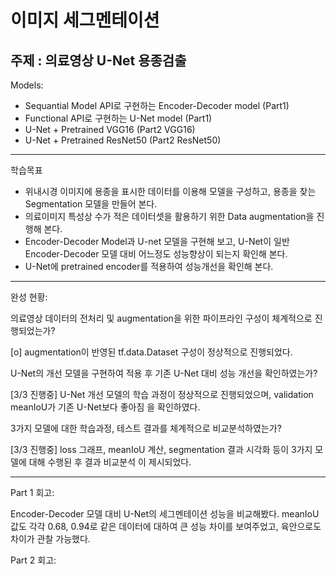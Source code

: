 
# 이미지 세그멘테이션

## 주제 : 의료영상 U-Net 용종검출

Models:
* Sequantial Model API로 구현하는 Encoder-Decoder model (Part1)
* Functional API로 구현하는 U-Net model (Part1)
* U-Net + Pretrained VGG16 (Part2 VGG16)
* U-Net + Pretrained ResNet50 (Part2 ResNet50)

---

학습목표

* 위내시경 이미지에 용종을 표시한 데이터를 이용해 모델을 구성하고, 용종을 찾는 Segmentation 모델을 만들어 본다.
* 의료이미지 특성상 수가 적은 데이터셋을 활용하기 위한 Data augmentation을 진행해 본다.
* Encoder-Decoder Model과 U-net 모델을 구현해 보고, U-Net이 일반 Encoder-Decoder 모델 대비 어느정도 성능향상이 되는지 확인해 본다.
* U-Net에 pretrained encoder를 적용하여 성능개선을 확인해 본다.

---

완성 현황:

의료영상 데이터의 전처리 및 augmentation을 위한 파이프라인 구성이 체계적으로 진행되었는가?

[o] augmentation이 반영된 tf.data.Dataset 구성이 정상적으로 진행되었다.

U-Net의 개선 모델을 구현하여 적용 후 기존 U-Net 대비 성능 개선을 확인하였는가?

[3/3 진행중] U-Net 개선 모델의 학습 과정이 정상적으로 진행되었으며, validation meanIoU가 기존 U-Net보다 좋아짐 을 확인하였다.

3가지 모델에 대한 학습과정, 테스트 결과를 체계적으로 비교분석하였는가?

[3/3 진행중] loss 그래프, meanIoU 계산, segmentation 결과 시각화 등이 3가지 모델에 대해 수행된 후 결과 비교분석 이 제시되었다.

---

Part 1 회고:

Encoder-Decoder 모델 대비 U-Net의 세그멘테이션 성능을 비교해봤다.
meanIoU 값도 각각 0.68, 0.94로 같은 데이터에 대하여 큰 성능 차이를 보여주었고, 육안으로도 차이가 관찰 가능했다.

Part 2 회고:

